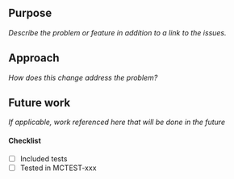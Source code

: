## Purpose
_Describe the problem or feature in addition to a link to the issues._

## Approach
_How does this change address the problem?_

## Future work

_If applicable, work referenced here that will be done in the future_

#### Checklist
- [ ] Included tests
- [ ] Tested in MCTEST-xxx
